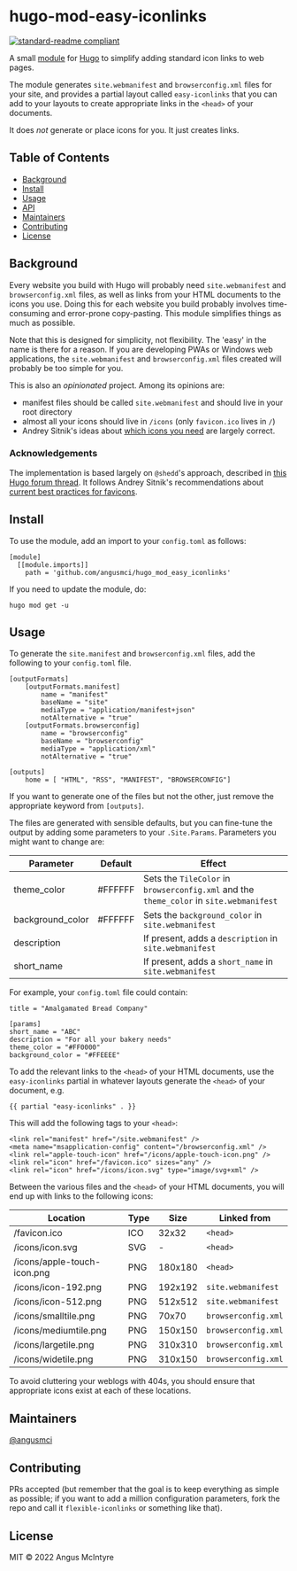 # hugo-mod-easy-iconlinks

[![standard-readme compliant](https://img.shields.io/badge/standard--readme-OK-green.svg?style=flat-square)](https://github.com/RichardLitt/standard-readme)

A small [module](https://gohugo.io/hugo-modules/) for [Hugo](https://gohugo.io/) to simplify adding standard icon links to web pages.

The module generates `site.webmanifest` and `browserconfig.xml` files for your site, and provides a partial layout called `easy-iconlinks` that you can add to your layouts to create appropriate links in the `<head>` of your documents.

It does *not* generate or place icons for you. It just creates links.

## Table of Contents

- [Background](#background)
- [Install](#install)
- [Usage](#usage)
- [API](#api)
- [Maintainers](#maintainers)
- [Contributing](#contributing)
- [License](#license)

## Background

Every website you build with Hugo will probably need `site.webmanifest` and `browserconfig.xml` files, as well as links from your HTML documents to the icons you use. Doing this for each website you build probably involves time-consuming and error-prone copy-pasting. This module simplifies things as much as possible.

Note that this is designed for simplicity, not flexibility. The 'easy' in the name is there for a reason. If you are developing PWAs or Windows web applications, the `site.webmanifest` and `browserconfig.xml` files created will probably be too simple for you.

This is also an *opinionated* project. Among its opinions are:

- manifest files should be called `site.webmanifest` and should live in your root directory
- almost all your icons should live in `/icons` (only `favicon.ico` lives in `/`)
- Andrey Sitnik's ideas about [which icons you need](https://evilmartians.com/chronicles/how-to-favicon-in-2021-six-files-that-fit-most-needs) are largely correct.

### Acknowledgements

The implementation is based largely on `@shedd`'s approach, described in [this Hugo forum thread](https://discourse.gohugo.io/t/solved-is-it-possible-to-use-site-variables-in-manifest-json/14018/6). It follows Andrey Sitnik's recommendations about [current best practices for favicons](https://evilmartians.com/chronicles/how-to-favicon-in-2021-six-files-that-fit-most-needs).

## Install

To use the module, add an import to your `config.toml` as follows:

```
[module]
  [[module.imports]]
    path = 'github.com/angusmci/hugo_mod_easy_iconlinks'
```

If you need to update the module, do:

```
hugo mod get -u
```

## Usage

To generate the `site.manifest` and `browserconfig.xml` files, add the following to your `config.toml` file.

```
[outputFormats]
    [outputFormats.manifest]
        name = "manifest"
        baseName = "site"
        mediaType = "application/manifest+json"
        notAlternative = "true"
    [outputFormats.browserconfig]
        name = "browserconfig"
        baseName = "browserconfig"
        mediaType = "application/xml"
        notAlternative = "true"

[outputs]
    home = [ "HTML", "RSS", "MANIFEST", "BROWSERCONFIG"]
```

If you want to generate one of the files but not the other, just remove the appropriate keyword from `[outputs]`.

The files are generated with sensible defaults, but you can fine-tune the output by adding some parameters to your `.Site.Params`. Parameters you might want to change are:

| Parameter         | Default  | Effect                                                                                  |
|-------------------|----------|-----------------------------------------------------------------------------------------|
| theme_color       | #FFFFFF  | Sets the `TileColor` in `browserconfig.xml` and the `theme_color` in `site.webmanifest` |
| background_color  | #FFFFFF  | Sets the `background_color` in `site.webmanifest`                                       |
| description       |          | If present, adds a `description` in `site.webmanifest`                                  |
| short_name        |          | If present, adds a `short_name` in `site.webmanifest`                                   |

For example, your `config.toml` file could contain:

```
title = "Amalgamated Bread Company"

[params]
short_name = "ABC"
description = "For all your bakery needs"
theme_color = "#FF0000"
background_color = "#FFEEEE"
```

To add the relevant links to the `<head>` of your HTML documents, use the `easy-iconlinks` partial in whatever layouts generate the `<head>` of your document, e.g.

```
{{ partial "easy-iconlinks" . }}
```

This will add the following tags to your `<head>`:

```
<link rel="manifest" href="/site.webmanifest" />
<meta name="msapplication-config" content="/browserconfig.xml" />
<link rel="apple-touch-icon" href="/icons/apple-touch-icon.png" />
<link rel="icon" href="/favicon.ico" sizes="any" />
<link rel="icon" href="/icons/icon.svg" type="image/svg+xml" />
```

Between the various files and the `<head>` of your HTML documents, you will end up with links to the following icons:

| Location                    | Type | Size    | Linked from         |
|-----------------------------|------|---------|---------------------|
| /favicon.ico                | ICO  | 32x32   | `<head>`            |
| /icons/icon.svg             | SVG  | -       | `<head>`            |
| /icons/apple-touch-icon.png | PNG  | 180x180 | `<head>`            |
| /icons/icon-192.png         | PNG  | 192x192 | `site.webmanifest`  |
| /icons/icon-512.png         | PNG  | 512x512 | `site.webmanifest`  |
| /icons/smalltile.png        | PNG  | 70x70   | `browserconfig.xml` |
| /icons/mediumtile.png       | PNG  | 150x150 | `browserconfig.xml` |
| /icons/largetile.png        | PNG  | 310x310 | `browserconfig.xml` |
| /icons/widetile.png         | PNG  | 310x150 | `browserconfig.xml` |

To avoid cluttering your weblogs with 404s, you should ensure that appropriate icons exist at each of these locations.

## Maintainers

[@angusmci](https://github.com/angusmci)

## Contributing

PRs accepted (but remember that the goal is to keep everything as simple as possible; if you want to add a million configuration parameters, fork the repo and call it `flexible-iconlinks` or something like that).

## License

MIT © 2022 Angus McIntyre






